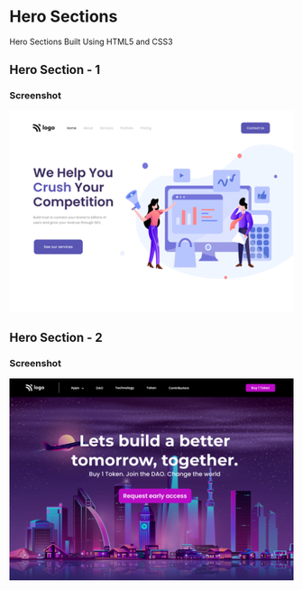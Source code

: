 # Hero Sections
Hero Sections Built Using HTML5 and CSS3

## Hero Section - 1

### Screenshot

![Project-1](Project_1/output.png)


## Hero Section - 2

### Screenshot

![Project-2](Project_2/output.png)